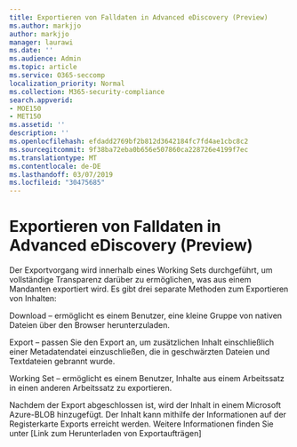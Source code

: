 ```yaml
---
title: Exportieren von Falldaten in Advanced eDiscovery (Preview)
ms.author: markjjo
author: markjjo
manager: laurawi
ms.date: ''
ms.audience: Admin
ms.topic: article
ms.service: O365-seccomp
localization_priority: Normal
ms.collection: M365-security-compliance
search.appverid:
- MOE150
- MET150
ms.assetid: ''
description: ''
ms.openlocfilehash: efdadd2769bf2b812d3642184fc7fd4ae1cbc8c2
ms.sourcegitcommit: 9f38ba72eba0b656e507860ca228726e4199f7ec
ms.translationtype: MT
ms.contentlocale: de-DE
ms.lasthandoff: 03/07/2019
ms.locfileid: "30475685"
---
```

# <a name="export-case-data-in-advanced-ediscovery-preview"></a>Exportieren von Falldaten in Advanced eDiscovery (Preview)

Der Exportvorgang wird innerhalb eines Working Sets durchgeführt, um vollständige Transparenz darüber zu ermöglichen, was aus einem Mandanten exportiert wird. Es gibt drei separate Methoden zum Exportieren von Inhalten:

Download – ermöglicht es einem Benutzer, eine kleine Gruppe von nativen Dateien über den Browser herunterzuladen.

Export – passen Sie den Export an, um zusätzlichen Inhalt einschließlich einer Metadatendatei einzuschließen, die in geschwärzten Dateien und Textdateien gebrannt wurde.

Working Set – ermöglicht es einem Benutzer, Inhalte aus einem Arbeitssatz in einen anderen Arbeitssatz zu exportieren.

Nachdem der Export abgeschlossen ist, wird der Inhalt in einem Microsoft Azure-BLOB hinzugefügt. Der Inhalt kann mithilfe der Informationen auf der Registerkarte Exports erreicht werden. Weitere Informationen finden Sie unter \[Link zum Herunterladen von Exportaufträgen\]